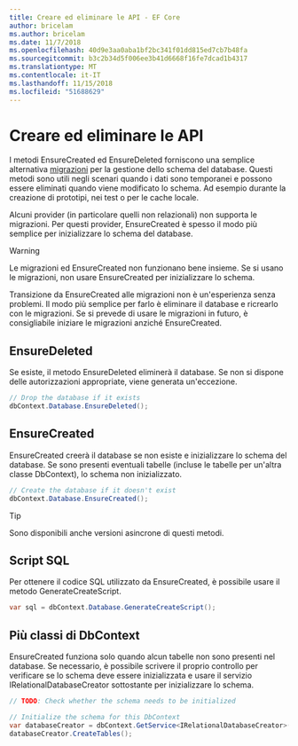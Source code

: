 ```yaml
---
title: Creare ed eliminare le API - EF Core
author: bricelam
ms.author: bricelam
ms.date: 11/7/2018
ms.openlocfilehash: 40d9e3aa0aba1bf2bc341f01dd815ed7cb7b48fa
ms.sourcegitcommit: b3c2b34d5f006ee3b41d6668f16fe7dcad1b4317
ms.translationtype: MT
ms.contentlocale: it-IT
ms.lasthandoff: 11/15/2018
ms.locfileid: "51688629"
---
```

# <a name="create-and-drop-apis"></a>Creare ed eliminare le API

I metodi EnsureCreated ed EnsureDeleted forniscono una semplice alternativa [migrazioni](migrations/index.md) per la gestione dello schema del database. Questi metodi sono utili negli scenari quando i dati sono temporanei e possono essere eliminati quando viene modificato lo schema. Ad esempio durante la creazione di prototipi, nei test o per le cache locale.

Alcuni provider (in particolare quelli non relazionali) non supporta le migrazioni. Per questi provider, EnsureCreated è spesso il modo più semplice per inizializzare lo schema del database.

> [!WARNING]
> Le migrazioni ed EnsureCreated non funzionano bene insieme. Se si usano le migrazioni, non usare EnsureCreated per inizializzare lo schema.

Transizione da EnsureCreated alle migrazioni non è un'esperienza senza problemi. Il modo più semplice per farlo è eliminare il database e ricrearlo con le migrazioni. Se si prevede di usare le migrazioni in futuro, è consigliabile iniziare le migrazioni anziché EnsureCreated.

## <a name="ensuredeleted"></a>EnsureDeleted

Se esiste, il metodo EnsureDeleted eliminerà il database. Se non si dispone delle autorizzazioni appropriate, viene generata un'eccezione.

``` csharp
// Drop the database if it exists
dbContext.Database.EnsureDeleted();
```

## <a name="ensurecreated"></a>EnsureCreated

EnsureCreated creerà il database se non esiste e inizializzare lo schema del database. Se sono presenti eventuali tabelle (incluse le tabelle per un'altra classe DbContext), lo schema non inizializzato.

``` csharp
// Create the database if it doesn't exist
dbContext.Database.EnsureCreated();
```

> [!TIP]
> Sono disponibili anche versioni asincrone di questi metodi.

## <a name="sql-script"></a>Script SQL

Per ottenere il codice SQL utilizzato da EnsureCreated, è possibile usare il metodo GenerateCreateScript.

``` csharp
var sql = dbContext.Database.GenerateCreateScript();
```

## <a name="multiple-dbcontext-classes"></a>Più classi di DbContext

EnsureCreated funziona solo quando alcun tabelle non sono presenti nel database. Se necessario, è possibile scrivere il proprio controllo per verificare se lo schema deve essere inizializzata e usare il servizio IRelationalDatabaseCreator sottostante per inizializzare lo schema.

``` csharp
// TODO: Check whether the schema needs to be initialized

// Initialize the schema for this DbContext
var databaseCreator = dbContext.GetService<IRelationalDatabaseCreator>();
databaseCreator.CreateTables();
```
